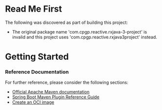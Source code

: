 # Read Me First
The following was discovered as part of building this project:

* The original package name 'com.cpgp.reactive.rxjava-3-project' is invalid and this project uses 'com.cpgp.reactive.rxjava3project' instead.

# Getting Started

### Reference Documentation
For further reference, please consider the following sections:

* [Official Apache Maven documentation](https://maven.apache.org/guides/index.html)
* [Spring Boot Maven Plugin Reference Guide](https://docs.spring.io/spring-boot/docs/2.7.4/maven-plugin/reference/html/)
* [Create an OCI image](https://docs.spring.io/spring-boot/docs/2.7.4/maven-plugin/reference/html/#build-image)

